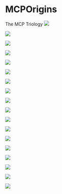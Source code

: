 # MCPOrigins
The MCP Triology
![](MCP1.jpeg)

![](MCP2.jpeg)

![](MCP3.jpeg)

![](MCP4.jpeg)

![](MCP5.jpeg)

![](MCP6.jpeg)

![](MCP7.jpeg)

![](MCP8.jpeg)

![](MCP9.jpeg)

![](MCP10.jpeg)

![](MCP11.jpeg)

![](MCP12.jpeg)

![](MCP13.jpeg)

![](MCP14.jpeg)

![](MCP15.jpeg)

![](MCP16.jpeg)

![](MCP17.jpeg)

![](MCP18.jpeg)
